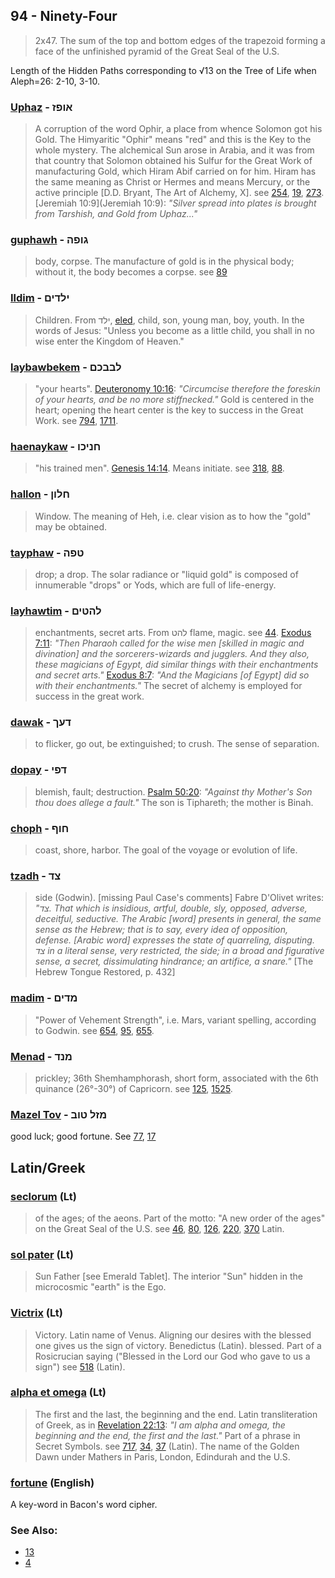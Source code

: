 ## 94 - Ninety-Four
> 2x47. The sum of the top and bottom edges of the trapezoid forming a face of the unfinished pyramid of the Great Seal of the U.S.

Length of the Hidden Paths corresponding to √13 on the Tree of Life when Aleph=26: 2-10, 3-10.

### [Uphaz](/keys/AVPZ) - אופז
> A corruption of the word Ophir, a place from whence Solomon got his Gold. The Himyaritic "Ophir" means "red" and this is the Key to the whole mystery. The alchemical Sun arose in Arabia, and it was from that country that Solomon obtained his Sulfur for the Great Work of manufacturing Gold, which Hiram Abif carried on for him. Hiram has the same meaning as Christ or Hermes and means Mercury, or the active principle [D.D. Bryant, The Art of Alchemy, X]. see [254](254), [19](19), [273](273). [Jeremiah 10:9](Jeremiah 10:9): *"Silver spread into plates is brought from Tarshish, and Gold from Uphaz..."*

### [guphawh](/keys/GVPH) - גופה
> body, corpse. The manufacture of gold is in the physical body; without it, the body becomes a corpse. see [89](89)

### [Ildim](/keys/ILDIM) - ילדים
> Children. From ילד, [eled](/keys/ILD), child, son, young man, boy, youth. In the words of Jesus: "Unless you become as a little child, you shall in no wise enter the Kingdom of Heaven."

### [laybawbekem](/keys/LBBKM) - לבבכם
> "your hearts". [Deuteronomy 10:16](http://biblehub.com/deuteronomy/10-16.htm): *"Circumcise therefore the foreskin of your hearts, and be no more stiffnecked."* Gold is centered in the heart; opening the heart center is the key to success in the Great Work. see [794](794), [1711](1711).

### [haenaykaw](/keys/ChNIKV) - חניכו
> "his trained men". [Genesis 14:14](http://biblehub.com/genesis/14-14.htm). Means initiate. see [318](318), [88](88).

### [hallon](/keys/ChLVN) - חלון
> Window. The meaning of Heh, i.e. clear vision as to how the "gold" may be obtained.

### [tayphaw](/keys/TPH) - טפה
> drop; a drop. The solar radiance or "liquid gold" is composed of innumerable "drops" or Yods, which are full of life-energy.

### [layhawtim](/keys/LHTIM) - להטים
> enchantments, secret arts. From להט flame, magic. see [44](44). [Exodus 7:11](http://biblehub.com/exodus/7-11.htm): *"Then Pharaoh called for the wise men [skilled in magic and divination] and the sorcerers-wizards and jugglers. And they also, these magicians of Egypt, did similar things with their enchantments and secret arts."* [Exodus 8:7](http://biblehub.com/exodus/8-7.htm): *"And the Magicians [of Egypt] did so with their enchantments."* The secret of alchemy is employed for success in the great work.

### [dawak](/keys/DOK) - דעך
> to flicker, go out, be extinguished; to crush. The sense of separation.

### [dopay](/keys/DPI) - דפי
> blemish, fault; destruction. [Psalm 50:20](http://biblehub.com/psalms/50-20.htm): *"Against thy Mother's Son thou does allege a fault."* The son is Tiphareth; the mother is Binah.

### [choph](/keys/ChVP) - חוף
> coast, shore, harbor. The goal of the voyage or evolution of life.

### [tzadh](/keys/TzD) - צד
> side (Godwin). [missing Paul Case's comments] Fabre D'Olivet writes: *"צד. That which is insidious, artful, double, sly, opposed, adverse, deceitful, seductive. The Arabic [word] presents in general, the same sense as the Hebrew; that is to say, every idea of opposition, defense. [Arabic word] expresses the state of quarreling, disputing. צד in a literal sense, very restricted, the side; in a broad and figurative sense, a secret, dissimulating hindrance; an artifice, a snare."* [The Hebrew Tongue Restored, p. 432]

### [madim](/keys/MDIM) - מדים
> "Power of Vehement Strength", i.e. Mars, variant spelling, according to Godwin. see [654](654), [95](95), [655](655).

### [Menad](/keys/MND) - מנד
> prickley; 36th Shemhamphorash, short form, associated with the 6th quinance (26°-30°) of Capricorn. see [125](125), [1525](1525).

### [Mazel Tov](/keys/MZL.TVB) - מזל טוב
good luck; good fortune. See [77](77), [17](17)

## Latin/Greek

### [seclorum](/latin?word=seclorum) (Lt)
> of the ages; of the aeons. Part of the motto: "A new order of the ages" on the Great Seal of the U.S. see [46](46), [80](80), [126](126), [220](220), [370](370) Latin.

### [sol pater](/latin?word=sol+pater) (Lt)
> Sun Father [see Emerald Tablet]. The interior "Sun" hidden in the microcosmic "earth" is the Ego.

### [Victrix](/latin?word=Victrix) (Lt)
> Victory. Latin name of Venus. Aligning our desires with the blessed one gives us the sign of victory. Benedictus (Latin). blessed. Part of a Rosicrucian saying ("Blessed in the Lord our God who gave to us a sign") see [518](518) (Latin).

### [alpha et omega](/latin?word=alpha+et+omega) (Lt)
> The first and the last, the beginning and the end. Latin transliteration of Greek, as in [Revelation 22:13](http://biblehub.com/revelation/22-13.htm): *"I am alpha and omega, the beginning and the end, the first and the last."* Part of a phrase in Secret Symbols. see [717](717), [34](34), [37](37) (Latin). The name of the Golden Dawn under Mathers in Paris, London, Edindurah and the U.S.

### [fortune](/english?word=fortune) (English)
A key-word in Bacon's word cipher.

### See Also:

- [13](13)
- [4](4)
